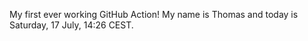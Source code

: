 My first ever working GitHub Action!
My name is Thomas and today is Saturday, 17 July, 14:26 CEST. 
